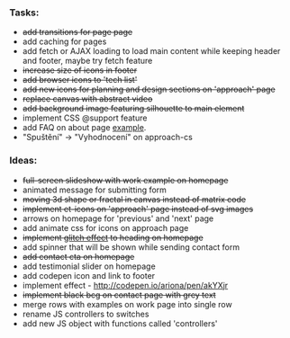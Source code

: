 ### Tasks:
- ~~add transitions for page page~~
- add caching for pages
- add fetch or AJAX loading to load main content while keeping header and footer, maybe try fetch feature
- ~~increase size of icons in footer~~
- ~~add browser icons to 'tech list'~~
- ~~add new icons for planning and design sections on 'approach' page~~
- ~~replace canvas with abstract video~~
- ~~add background image featuring silhouette to main element~~
- implement CSS @support feature
- add FAQ on about page [example](http://www.tvrdek.cz/).
- "Spuštění" -> "Vyhodnocení" on approach-cs

### Ideas:
- ~~full-screen slideshow with work example on homepage~~
- animated message for submitting form
- ~~moving 3d shape or fractal in canvas instead of matrix code~~
- ~~implement et-icons on 'approach' page instead of svg images~~
- arrows on homepage for 'previous' and 'next' page
- add animate css for icons on approach page
- ~~implement [glitch effect](https://codepen.io/lbebber/pen/ypgql) to heading on homepage~~
- add spinner that will be shown while sending contact form
- ~~add contact cta on homepage~~
- add testimonial slider on homepage
- add codepen icon and link to footer
- implement effect - http://codepen.io/ariona/pen/akYXjr
- ~~implement black bcg on contact page with grey text~~
- merge rows with examples on work page into single row
- rename JS controllers to switches
- add new JS object with functions called 'controllers'
